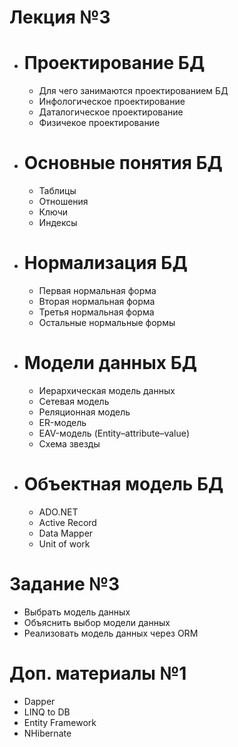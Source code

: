 # Лекция №3
 - # Проектирование БД
   - Для чего занимаются проектированием БД
   - Инфологическое проектирование 
   - Даталогическое проектирование
   - Физичекое проектирование   
 - # Основные понятия БД
   - Таблицы
   - Отношения
   - Ключи
   - Индексы
 - # Нормализация БД
   - Первая нормальная форма
   - Вторая нормальная форма
   - Третья нормальная форма
   - Остальные нормальные формы
 - # Модели данных БД
   - Иерархическая модель данных
   - Сетевая модель
   - Реляционная модель
   - ER-модель
   - EAV-модель (Entity–attribute–value)
   - Схема звезды
 - # Объектная модель БД
   - ADO.NET
   - Active Record
   - Data Mapper
   - Unit of work
 
# Задание №3
 - Выбрать модель данных
 - Объяснить выбор модели данных
 - Реализовать модель данных через ORM
 
# Доп. материалы №1
 - Dapper
 - LINQ to DB
 - Entity Framework
 - NHibernate

